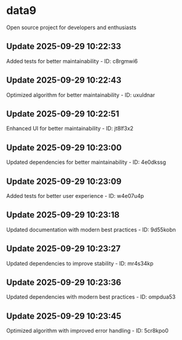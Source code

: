 # data9
Open source project for developers and enthusiasts

## Update 2025-09-29 10:22:33
Added tests for better maintainability - ID: c8rgmwi6


## Update 2025-09-29 10:22:43
Optimized algorithm for better maintainability - ID: uxuldnar


## Update 2025-09-29 10:22:51
Enhanced UI for better maintainability - ID: jt8lf3x2


## Update 2025-09-29 10:23:00
Updated dependencies for better maintainability - ID: 4e0dkssg


## Update 2025-09-29 10:23:09
Added tests for better user experience - ID: w4e07u4p


## Update 2025-09-29 10:23:18
Updated documentation with modern best practices - ID: 9d55kobn


## Update 2025-09-29 10:23:27
Updated dependencies to improve stability - ID: mr4s34kp


## Update 2025-09-29 10:23:36
Updated dependencies with modern best practices - ID: ompdua53


## Update 2025-09-29 10:23:45
Optimized algorithm with improved error handling - ID: 5cr8kpo0

